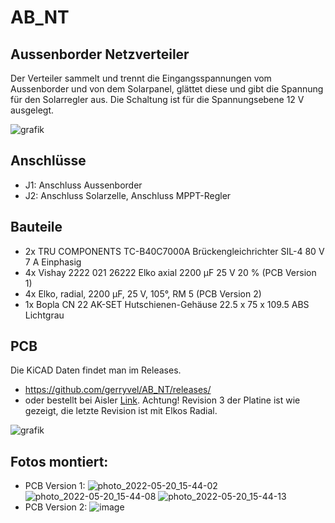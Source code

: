 # AB_NT
## Aussenborder Netzverteiler

Der Verteiler sammelt und trennt die Eingangsspannungen vom Aussenborder und von dem Solarpanel, glättet diese und gibt die Spannung für den Solarregler aus.
Die Schaltung ist für die Spannungsebene 12 V ausgelegt. 

![grafik](https://github.com/gerryvel/AB_NT/assets/17195231/33ff5c9a-6b8b-40ac-b592-f612a49f16af)

## Anschlüsse
- J1: Anschluss Aussenborder
- J2: Anschluss Solarzelle, Anschluss MPPT-Regler

## Bauteile

- 2x TRU COMPONENTS TC-B40C7000A Brückengleichrichter SIL-4 80 V 7 A Einphasig 
- 4x Vishay 2222 021 26222 Elko axial 2200 µF 25 V 20 % (PCB Version 1)
- 4x Elko, radial, 2200 µF, 25 V, 105°, RM 5 (PCB Version 2)
- 1x Bopla CN 22 AK-SET Hutschienen-Gehäuse 22.5 x 75 x 109.5 ABS Lichtgrau

## PCB

Die KiCAD Daten findet man im Releases.
- https://github.com/gerryvel/AB_NT/releases/
- oder bestellt bei Aisler [Link](https://aisler.net/p/VAKKHOUS). 
Achtung! Revision 3 der Platine ist wie gezeigt, die letzte Revision ist mit Elkos Radial.

![grafik](https://github.com/gerryvel/AB_NT/assets/17195231/2bebfeb4-3bdf-4147-8329-a47c1b2e4617)


## Fotos montiert:
- PCB Version 1:
![photo_2022-05-20_15-44-02](https://github.com/gerryvel/AB_NT/assets/17195231/9bf327b8-0fac-472d-9c1e-c1e1c6e71d7b)
![photo_2022-05-20_15-44-08](https://github.com/gerryvel/AB_NT/assets/17195231/32e9ef67-bb57-405e-8dab-d5449404cae9)
![photo_2022-05-20_15-44-13](https://github.com/gerryvel/AB_NT/assets/17195231/111818d2-6909-4b62-94db-9f481d0633d1)
- PCB Version 2:
![image](https://github.com/user-attachments/assets/8057c785-301f-4c41-9247-f450cb4c58b8)

